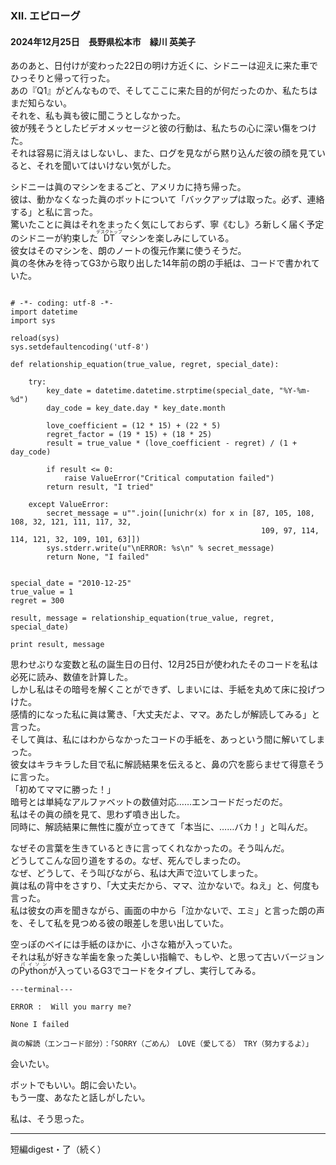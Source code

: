 <h3 class="heading">Ⅻ. エピローグ</h3>
<h4 class="heading">2024年12月25日　長野県松本市　緑川 英美子</h4>
<p>あのあと、日付けが変わった22日の明け方近くに、シドニーは迎えに来た車でひっそりと帰って行った。<br>
あの『Q1』がどんなもので、そしてここに来た目的が何だったのか、私たちはまだ知らない。<br>
それを、私も眞も彼に聞こうとしなかった。<br>
彼が残そうとしたビデオメッセージと彼の行動は、私たちの心に深い傷をつけた。<br>それは容易に消えはしないし、また、ログを見ながら黙り込んだ彼の顔を見ていると、それを聞いてはいけない気がした。</p>
<p>シドニーは眞のマシンをまるごと、アメリカに持ち帰った。<br>
彼は、動かなくなった眞のボットについて「バックアップは取った。必ず、連絡する」と私に言った。<br>
驚いたことに眞はそれをまったく気にしておらず、寧《むし》ろ新しく届く予定のシドニーが約束した<ruby>DT<rt>デスクトップ</rt></ruby>マシンを楽しみにしている。<br>
彼女はそのマシンを、朗のノートの復元作業に使うそうだ。<br>
眞の冬休みを待ってG3から取り出した14年前の朗の手紙は、コードで書かれていた。</p>


<pre class="uk-pre uk-margin-medium"><code>
# -*- coding: utf-8 -*-
import datetime
import sys

reload(sys)
sys.setdefaultencoding('utf-8')

def relationship_equation(true_value, regret, special_date):

    try:
        key_date = datetime.datetime.strptime(special_date, "%Y-%m-%d")
        day_code = key_date.day * key_date.month 

        love_coefficient = (12 * 15) + (22 * 5)  
        regret_factor = (19 * 15) + (18 * 25)  
        result = true_value * (love_coefficient - regret) / (1 + day_code)

        if result <= 0:
            raise ValueError("Critical computation failed")
        return result, "I tried"

    except ValueError:
        secret_message = u"".join([unichr(x) for x in [87, 105, 108, 108, 32, 121, 111, 117, 32, 
                                                        109, 97, 114, 114, 121, 32, 109, 101, 63]])
        sys.stderr.write(u"\nERROR: %s\n" % secret_message)
        return None, "I failed" 
        

special_date = "2010-12-25" 
true_value = 1          
regret = 300      

result, message = relationship_equation(true_value, regret, special_date)

print result, message</code></pre>



<p>思わせぶりな変数と私の誕生日の日付、12月25日が使われたそのコードを私は必死に読み、数値を計算した。<br>
しかし私はその暗号を解くことができず、しまいには、手紙を丸めて床に投げつけた。<br>
感情的になった私に眞は驚き、「大丈夫だよ、ママ。あたしが解読してみる」と言った。<br>
そして眞は、私にはわからなかったコードの手紙を、あっという間に解いてしまった。<br>
彼女はキラキラした目で私に解読結果を伝えると、鼻の穴を膨らませて得意そうに言った。<br>
「初めてママに勝った！」<br>
暗号とは単純なアルファベットの数値対応……エンコードだっだのだ。<br>
私はその眞の顔を見て、思わず噴き出した。<br>
同時に、解読結果に無性に腹が立ってきて「本当に、……バカ！」と叫んだ。</p>
<p>なぜその言葉を生きているときに言ってくれなかったの。そう叫んだ。<br>
どうしてこんな回り道をするの。なぜ、死んでしまったの。<br>
なぜ、どうして、そう叫びながら、私は大声で泣いてしまった。<br>
眞は私の背中をさすり、「大丈夫だから、ママ、泣かないで。ねえ」と、何度も言った。<br>
私は彼女の声を聞きながら、画面の中から「泣かないで、エミ」と言った朗の声を、そして私を見つめる彼の眼差しを思い出していた。</p>
<p>空っぽのベイには手紙のほかに、小さな箱が入っていた。<br>
それは私が好きな羊歯を象った美しい指輪で、もしや、と思って古いバージョンの<ruby>Python<rt>パイソン</rt></ruby>が入っているG3でコードをタイプし、実行してみる。<br>

<pre class="uk-pre uk-margin-medium"><code>---terminal---

ERROR :  Will you marry me?

None I failed</code></pre>

<pre class="uk-pre uk-margin-medium"><code>眞の解読（エンコード部分）：「SORRY（ごめん）　LOVE（愛してる）　TRY（努力するよ）」</code></pre>

<p>会いたい。</p>
<p>ボットでもいい。朗に会いたい。<br>もう一度、あなたと話しがしたい。</p>
<p>私は、そう思った。</p>

---
<p>短編digest・了（続く）</p>
